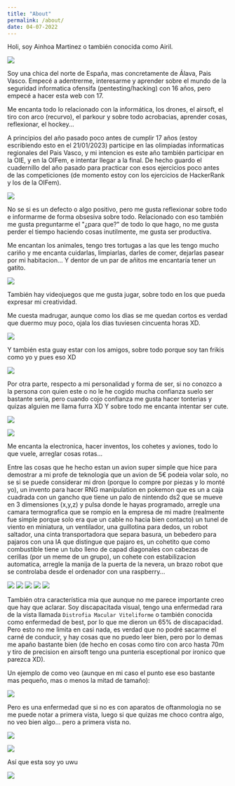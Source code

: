 ```yaml
---
title: "About"
permalink: /about/
date: 04-07-2022
---
```


Holi, soy Ainhoa Martinez o también conocida como Airil.

![](/assets/images/about/holi.jpg)

Soy una chica del norte de España, mas concretamente de Álava, Pais Vasco. Empecé a adentrerme, interesarme y aprender sobre el mundo de la seguridad informatica ofensifa (pentesting/hacking) con 16 años, pero empecé a hacer esta web con 17. 

Me encanta todo lo relacionado con la informática, los drones, el airsoft, el tiro con arco (recurvo), el parkour y sobre todo acrobacias, aprender cosas, reflexionar, el hockey...

A principios del año pasado poco antes de cumplir 17 años (estoy escribiendo esto en el 21/01/2023) participe en las olimpiadas informaticas regionales del Pais Vasco, y mi intencion es este año también participar en la OIE, y en la OIFem, e intentar llegar a la final. De hecho guardo el cuadernillo del año pasado para practicar con esos ejercicios poco antes de las competiciones (de momento estoy con los ejercicios de HackerRank y los de la OIFem).

![](/assets/images/about/OIE.jpg)

No se si es un defecto o algo positivo, pero me gusta reflexionar sobre todo e informarme de forma obsesiva sobre todo. Relacionado con eso también me gusta preguntarme el "¿para que?" de todo lo que hago, no me gusta perder el tiempo  haciendo cosas inutilmente, me gusta ser productiva.

Me encantan los animales, tengo tres tortugas a las que les tengo mucho cariño y me encanta cuidarlas, limpiarlas, darles de comer, dejarlas pasear por mi habitacion... Y dentor de un par de añitos me encantaría tener un gatito.

![](/assets/images/about/tutel.jpg)


También hay videojuegos que me gusta jugar, sobre todo en los que pueda expresar mi creatividad.

Me cuesta madrugar, aunque como los dias se me quedan cortos es verdad que duermo muy poco, ojala los dias tuviesen cincuenta horas XD.

![](/assets/images/about/dormilona.jpg)

Y también esta guay estar con los amigos, sobre todo porque soy tan frikis como yo y pues eso XD

![](/assets/images/about/Insta.png)

Por otra parte, respecto a mi personalidad y forma de ser, si no conozco a la persona con quien este o no le he cogido mucha confianza suelo ser bastante seria, pero cuando cojo confianza me gusta hacer tonterias y quizas alguien me llama furra XD Y sobre todo me encanta intentar ser cute. 

![](/assets/images/about/furra.jpg)

![](/assets/images/about/aehao.jpg)

Me encanta la electronica, hacer inventos, los cohetes y aviones, todo lo que vuele, arreglar cosas rotas...

Entre las cosas que he hecho estan un avion super simple que hice para demostrar a mi profe de teknologia que un avion de 5€ podeia volar solo, no se si se puede considerar mi dron (porque lo compre por piezas y lo monté yo), un invento para hacer RNG manipulation en pokemon que es un a caja cuadrada con un gancho que tiene un palo de nintendo ds2 que se mueve en 3 dimensiones (x,y,z) y pulsa donde le hayas programado, arregle una camara termografica que se rompio en la empresa de mi madre (realmente fue simple porque solo era que un cable no hacia bien contacto) un tunel de viento en miniatura, un ventilador, una guillotina para dedos, un robot saltador, una cinta transportadora que separa basura, un bebedero para pajaros con una IA que distingue que pajaro es, un cohetito que como combustible tiene un tubo lleno de capad diagonales con cabezas de cerillas (por un meme de un grupo), un cohete con estabilizacion automatica, arregle la manija de la puerta de la nevera, un brazo robot que se controlaba desde el ordenador con una raspberry...

![](/assets/images/about/avion.jpg)
![](/assets/images/about/guillotina.jpg)
![](/assets/images/about/guillotina2.jpg)
![](/assets/images/about/dron.jpg)
![](/assets/images/about/termica.jpg)

También otra característica mia que aunque no me parece importante creo que hay que aclarar. Soy discapacitada visual, tengo una enfermedad rara de la vista llamada `Distrofia Macular Viteliforme` o también conocida como enfermedad de best, por lo que me dieron un 65% de discapacidad. Pero esto no me limita en casi nada, es verdad que no podré sacarme el carné de conducir, y hay cosas que no puedo leer bien, pero por lo demas me apaño bastante bien (de hecho en cosas como tiro con arco hasta 70m y tiro de precision en airsoft tengo una punteria esceptional por ironico que parezca XD).

Un ejemplo de como veo (aunque en mi caso el punto ese eso bastante mas pequeño, mas o menos la mitad de tamaño):

![](/assets/images/about/download.jpg)

Pero es una enfermedad que si no es con aparatos de oftanmologia no se me puede notar a primera vista, luego si que quizas me choco contra algo, no veo bien algo... pero a primera vista no.

![](/assets/images/about/discapacidad.jpg)

![](/assets/images/about/dormilona3.jpg)

Así que esta soy yo uwu

![](/assets/images/about/dormilona2.jpg)






